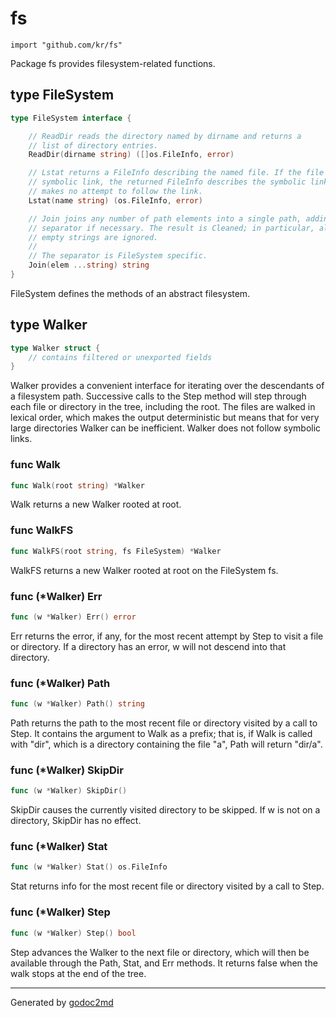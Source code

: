 
# fs
    import "github.com/kr/fs"

Package fs provides filesystem-related functions.







## type FileSystem
``` go
type FileSystem interface {

    // ReadDir reads the directory named by dirname and returns a
    // list of directory entries.
    ReadDir(dirname string) ([]os.FileInfo, error)

    // Lstat returns a FileInfo describing the named file. If the file is a
    // symbolic link, the returned FileInfo describes the symbolic link. Lstat
    // makes no attempt to follow the link.
    Lstat(name string) (os.FileInfo, error)

    // Join joins any number of path elements into a single path, adding a
    // separator if necessary. The result is Cleaned; in particular, all
    // empty strings are ignored.
    //
    // The separator is FileSystem specific.
    Join(elem ...string) string
}
```
FileSystem defines the methods of an abstract filesystem.











## type Walker
``` go
type Walker struct {
    // contains filtered or unexported fields
}
```
Walker provides a convenient interface for iterating over the
descendants of a filesystem path.
Successive calls to the Step method will step through each
file or directory in the tree, including the root. The files
are walked in lexical order, which makes the output deterministic
but means that for very large directories Walker can be inefficient.
Walker does not follow symbolic links.









### func Walk
``` go
func Walk(root string) *Walker
```
Walk returns a new Walker rooted at root.


### func WalkFS
``` go
func WalkFS(root string, fs FileSystem) *Walker
```
WalkFS returns a new Walker rooted at root on the FileSystem fs.




### func (\*Walker) Err
``` go
func (w *Walker) Err() error
```
Err returns the error, if any, for the most recent attempt
by Step to visit a file or directory. If a directory has
an error, w will not descend into that directory.



### func (\*Walker) Path
``` go
func (w *Walker) Path() string
```
Path returns the path to the most recent file or directory
visited by a call to Step. It contains the argument to Walk
as a prefix; that is, if Walk is called with "dir", which is
a directory containing the file "a", Path will return "dir/a".



### func (\*Walker) SkipDir
``` go
func (w *Walker) SkipDir()
```
SkipDir causes the currently visited directory to be skipped.
If w is not on a directory, SkipDir has no effect.



### func (\*Walker) Stat
``` go
func (w *Walker) Stat() os.FileInfo
```
Stat returns info for the most recent file or directory
visited by a call to Step.



### func (\*Walker) Step
``` go
func (w *Walker) Step() bool
```
Step advances the Walker to the next file or directory,
which will then be available through the Path, Stat,
and Err methods.
It returns false when the walk stops at the end of the tree.









- - -
Generated by [godoc2md](http://godoc.org/github.com/davecheney/godoc2md)